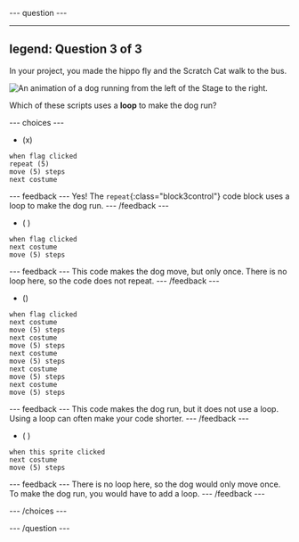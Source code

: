 --- question ---

---
legend: Question 3 of 3
---

In your project, you made the hippo fly and the Scratch Cat walk to the bus.

![An animation of a dog running from the left of the Stage to the right.](images/dog-run.gif)

Which of these scripts uses a **loop** to make the dog run?

--- choices ---

- (x)
```blocks3
when flag clicked
repeat (5)
move (5) steps
next costume
```

  --- feedback --- Yes! The `repeat`{:class="block3control"} code block uses a loop to make the dog run. --- /feedback ---

- ( )
```blocks3
when flag clicked 
next costume
move (5) steps
```

  --- feedback --- This code makes the dog move, but only once. There is no loop here, so the code does not repeat. --- /feedback ---

- ()
```blocks3
when flag clicked
next costume
move (5) steps
next costume
move (5) steps
next costume
move (5) steps
next costume
move (5) steps
next costume
move (5) steps
```

  --- feedback --- This code makes the dog run, but it does not use a loop. Using a loop can often make your code shorter. --- /feedback ---

- ( )
```blocks3
when this sprite clicked 
next costume
move (5) steps
```

  --- feedback --- There is no loop here, so the dog would only move once. To make the dog run, you would have to add a loop. --- /feedback ---

--- /choices ---

--- /question ---
